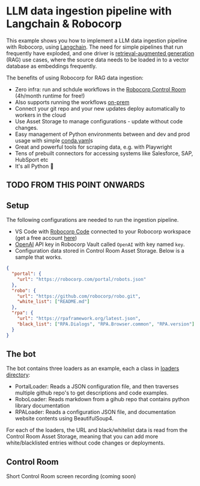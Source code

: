 # LLM data ingestion pipeline with Langchain & Robocorp

This example shows you how to implement a LLM data ingestion pipeline with Robocorp, using [Langchain](https://python.langchain.com/docs/get_started/introduction.html). The need for simple pipelines that run frequently have exploded, and one driver is [retrieval-augmented generation](https://www.promptingguide.ai/techniques/rag) (RAG) use cases, where the source data needs to be loaded in to a vector database as embeddings frequently.

The benefits of using Robocorp for RAG data ingestion:

- Zero infra: run and schdule workflows in the [Robocorp Control Room](https://cloud.robocorp.com) (4h/month runtime for free!)
- Also supports running the workflows [on-prem](https://robocorp.com/docs/control-room/unattended/worker-setups)
- Connect your git repo and your new updates deploy automatically to workers in the cloud
- Use Asset Storage to manage configurations - update without code changes.
- Easy management of Python environments between and dev and prod usage with simple [conda.yaml](conda.yaml)s
- Great and powerful tools for scraping data, e.g. with Playwright
- Tens of prebuilt connectors for accessing systems like Salesforce, SAP, HubSport etc
- It's all Python 🐍

## TODO FROM THIS POINT ONWARDS

## Setup

The following configurations are needed to run the ingestion pipeline.

- VS Code with [Robocorp Code](https://marketplace.visualstudio.com/items?itemName=robocorp.robocorp-code) connected to your Robocorp workspace (get a free account [here](https://cloud.robocorp.com))
- [OpenAI](https://platform.openai.com/) API key in Robocorp Vault called `OpenAI` with key named `key`.
- Configuration data stored in Control Room Asset Storage. Below is a sample that works.

```json
{
  "portal": {
    "url": "https://robocorp.com/portal/robots.json"
  },
  "robo": {
    "url": "https://github.com/robocorp/robo.git",
    "white_list": ["README.md"]
  },
  "rpa": {
    "url": "https://rpaframework.org/latest.json",
    "black_list": ["RPA.Dialogs", "RPA.Browser.common", "RPA.version"]
  }
}
```

## The bot

The bot contains three loaders as an example, each a class in [loaders directory](/loaders/):

- PortalLoader: Reads a JSON configuration file, and then traverses multiple github repo's to get descriptions and code examples.
- RoboLoader: Reads markdown from a gihub repo that contains python library documentation
- RPALoader: Reads a configuration JSON file, and documentation website contents using BeautifulSoup4.

For each of the loaders, the URL and black/whitelist data is read from the Control Room Asset Storage, meaning that you can add more white/blacklisted entries without code changes or deployments.

## Control Room

Short Control Room screen recording (coming soon)